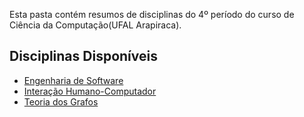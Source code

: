 Esta pasta contém resumos de disciplinas do 4º período do curso de Ciência da Computação(UFAL Arapiraca).

## Disciplinas Disponíveis
- [Engenharia de Software](./EngenhariaDeSoftware.md)
- [Interação Humano-Computador](./InteracaoHumanoComputador.md)
- [Teoria dos Grafos](./TeoriaDosGrafos.md)